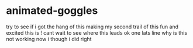 # animated-goggles
try to see if i got the hang of this
making my second trail of this 
fun and excited this is !
cant wait to see where this leads 
ok one lats line
why is this not working now
i though i did right
